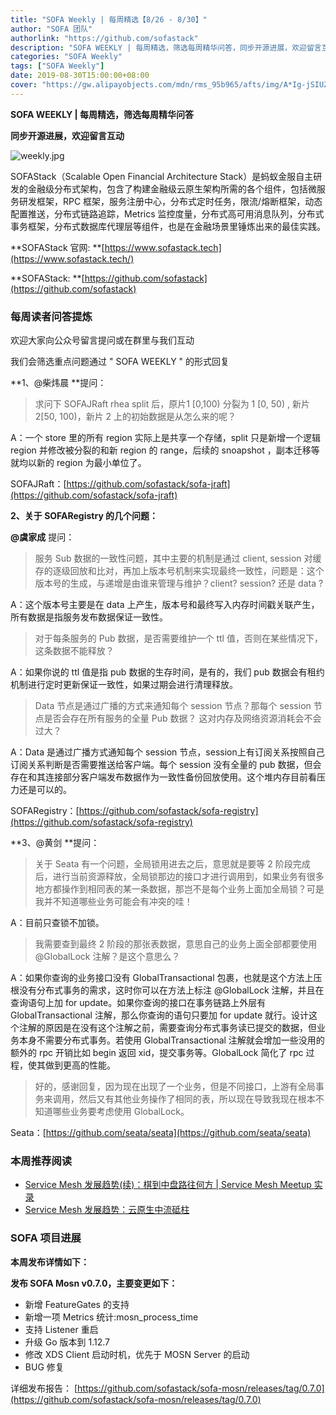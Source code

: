 ```yaml
---
title: "SOFA Weekly | 每周精选【8/26 - 8/30】"
author: "SOFA 团队"
authorlink: "https://github.com/sofastack"
description: "SOFA WEEKLY | 每周精选，筛选每周精华问答，同步开源进展，欢迎留言互动。"
categories: "SOFA Weekly"
tags: ["SOFA Weekly"]
date: 2019-08-30T15:00:00+08:00
cover: "https://gw.alipayobjects.com/mdn/rms_95b965/afts/img/A*Ig-jSIUZWx0AAAAAAAAAAAAAARQnAQ"
---
```


**SOFA WEEKLY | 每周精选，筛选每周精华问答**

**同步开源进展，欢迎留言互动**

![weekly.jpg](https://gw.alipayobjects.com/mdn/rms_95b965/afts/img/A*ARgKS6SuU7YAAAAAAAAAAAAAARQnAQ)

SOFAStack（Scalable Open Financial Architecture Stack）是蚂蚁金服自主研发的金融级分布式架构，包含了构建金融级云原生架构所需的各个组件，包括微服务研发框架，RPC 框架，服务注册中心，分布式定时任务，限流/熔断框架，动态配置推送，分布式链路追踪，Metrics 监控度量，分布式高可用消息队列，分布式事务框架，分布式数据库代理层等组件，也是在金融场景里锤炼出来的最佳实践。

**SOFAStack 官网: **[https://www.sofastack.tech](https://www.sofastack.tech/)

**SOFAStack: **[https://github.com/sofastack](https://github.com/sofastack)

### 每周读者问答提炼

欢迎大家向公众号留言提问或在群里与我们互动

我们会筛选重点问题通过 " SOFA WEEKLY " 的形式回复

**1、@柴炜晨 **提问：

> 求问下 SOFAJRaft rhea split 后，原片1 [0,100) 分裂为 1 [0, 50) , 新片 2[50, 100)，新片 2 上的初始数据是从怎么来的呢？

A：一个 store 里的所有 region 实际上是共享一个存储，split 只是新增一个逻辑 region 并修改被分裂的和新 region 的 range，后续的 snoapshot ，副本迁移等就均以新的 region 为最小单位了。

SOFAJRaft：[https://github.com/sofastack/sofa-jraft](https://github.com/sofastack/sofa-jraft)

**2、关于 SOFARegistry 的几个问题：**

**@虞家成** 提问：

> 服务 Sub 数据的一致性问题，其中主要的机制是通过 client, session 对缓存的逐级回放和比对，再加上版本号机制来实现最终一致性，问题是：这个版本号的生成，与递增是由谁来管理与维护？client? session? 还是 data ? 

A：这个版本号主要是在 data 上产生，版本号和最终写入内存时间戳关联产生，所有数据是指服务发布数据保证一致性。

> 对于每条服务的 Pub 数据，是否需要维护一个 ttl 值，否则在某些情况下，这条数据不能释放？ 

A：如果你说的 ttl 值是指 pub 数据的生存时间，是有的，我们 pub 数据会有租约机制进行定时更新保证一致性，如果过期会进行清理释放。

> Data 节点是通过广播的方式来通知每个 session 节点？那每个 session 节点是否会存在所有服务的全量 Pub 数据？ 这对内存及网络资源消耗会不会过大？

A：Data 是通过广播方式通知每个 session 节点，session上有订阅关系按照自己订阅关系判断是否需要推送给客户端。每个 session 没有全量的 pub 数据，但会存在和其连接部分客户端发布数据作为一致性备份回放使用。这个堆内存目前看压力还是可以的。

SOFARegistry：[https://github.com/sofastack/sofa-registry](https://github.com/sofastack/sofa-registry)

**3、@黄剑 **提问：

> 关于 Seata 有一个问题，全局锁用进去之后，意思就是要等 2 阶段完成后，进行当前资源释放，全局锁那边的接口才进行调用到，如果业务有很多地方都操作到相同表的某一条数据，那岂不是每个业务上面加全局锁？可是我并不知道哪些业务可能会有冲突的哇！

A：目前只查锁不加锁。

> 我需要查到最终 2 阶段的那张表数据，意思自己的业务上面全部都要使用 @GlobalLock 注解？是这个意思么？

A：如果你查询的业务接口没有 GlobalTransactional 包裹，也就是这个方法上压根没有分布式事务的需求，这时你可以在方法上标注 @GlobalLock 注解，并且在查询语句上加 for update。如果你查询的接口在事务链路上外层有 GlobalTransactional 注解，那么你查询的语句只要加 for update 就行。设计这个注解的原因是在没有这个注解之前，需要查询分布式事务读已提交的数据，但业务本身不需要分布式事务。若使用 GlobalTransactional 注解就会增加一些没用的额外的 rpc 开销比如 begin 返回 xid，提交事务等。GlobalLock 简化了 rpc 过程，使其做到更高的性能。

> 好的，感谢回复，因为现在出现了一个业务，但是不同接口，上游有全局事务来调用，然后又有其他业务操作了相同的表，所以现在导致我现在根本不知道哪些业务要考虑使用 GlobalLock。

Seata：[https://github.com/seata/seata](https://github.com/seata/seata)

### 本周推荐阅读

- [Service Mesh 发展趋势(续)：棋到中盘路往何方 | Service Mesh Meetup 实录](https://www.sofastack.tech/blog/service-mesh-development-trend-2/)
- [Service Mesh 发展趋势：云原生中流砥柱](https://www.sofastack.tech/blog/service-mesh-development-trend-1/)

### SOFA 项目进展

**本周发布详情如下：**

**发布 SOFA Mosn v0.7.0，主要变更如下：**

- 新增 FeatureGates 的支持
- 新增一项 Metrics 统计:mosn_process_time
- 支持 Listener 重启
- 升级 Go 版本到 1.12.7
- 修改 XDS Client 启动时机，优先于 MOSN Server 的启动
- BUG 修复

详细发布报告：
[https://github.com/sofastack/sofa-mosn/releases/tag/0.7.0](https://github.com/sofastack/sofa-mosn/releases/tag/0.7.0)